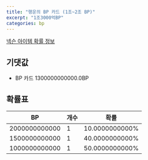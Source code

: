 ```yaml
---
title: "행운의 BP 카드 (1조~2조 BP)"
excerpt: "1조3000억BP"
categories: bp
---
```

[넥슨 아이템 확률 정보](http://iteminfo.nexon.com/probability/fo4?sn=7388)

## 기댓값
  - BP 카드 1300000000000.0BP

## 확률표

|BP|개수|확률|
|---|---|---|
|2000000000000|1|10.0000000000%|
|1500000000000|1|40.0000000000%|
|1000000000000|1|50.0000000000%|
